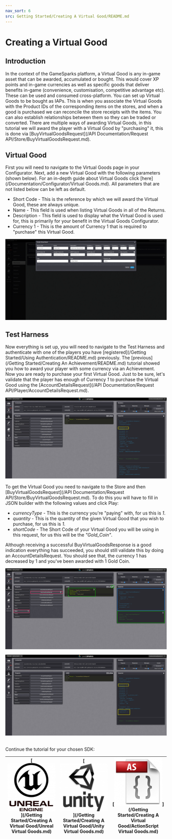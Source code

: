```yaml
---
nav_sort: 6
src: Getting Started/Creating A Virtual Good/README.md
---
```


# Creating a Virtual Good

## Introduction

In the context of the GameSparks platform, a Virtual Good is any in-game asset that can be awarded, accumulated or bought. This would cover XP points and in-game currencies as well as specific goods that deliver benefits in-game (convenience, customisation, competitive advantage etc). These can be used and consumed cross-platform. You can set up Virtual Goods to be bought as IAPs. This is when you associate the Virtual Goods with the Product IDs of the corresponding items on the stores, and when a good is purchased we can reconcile the store receipts with the items. You can also establish relationships between them so they can be traded or converted. There are multiple ways of awarding Virtual Goods, in this tutorial we will award the player with a Virtual Good by "purchasing" it, this is done via [BuyVirtualGoodsRequest](/API Documentation/Request API/Store/BuyVirtualGoodsRequest.md).

## Virtual Good

First you will need to navigate to the Virtual Goods page in your Configurator. Next, add a new Virtual Good with the following parameters (shown below). For an in-depth guide about Virtual Goods click [here](/Documentation/Configurator/Virtual Goods.md). All parameters that are not listed below can be left as default.

  * Short Code - This is the reference by which we will award the Virtual Good, these are always unique.
  * Name - This field is used when listing Virtual Goods in all of the Returns.
  * Description - This field is used to display what the Virtual Good is used for, this is primarily for your benefit in the Virtual Goods Configurator.
  * Currency 1 - This is the amount of Currency 1 that is required to "purchase" this Virtual Good.


![](img/Create/1.png)

## Test Harness

Now everything is set up, you will need to navigate to the Test Harness and authenticate with one of the players you have [registered](/Getting Started/Using Authentication/README.md) previously. The [previous](/Getting Started/Creating An Achievement/README.md) tutorial showed you how to award your player with some currency via an Achievement. Now you are ready to purchase your first Virtual Good. Just to be sure, let's validate that the player has enough of Currency *1* to purchase the Virtual Good using the [AccountDetailsRequest](/API Documentation/Request API/Player/AccountDetailsRequest.md).

![](img/Create/2.png)


To get the Virtual Good you need to navigate to the Store and then [BuyVirtualGoodsRequest](/API Documentation/Request API/Store/BuyVirtualGoodsRequest.md). To do this you will have to fill in JSON builder with the following values and click Play:

  * *currencyType* \- This is the currency you're "paying" with, for us this is *1*.
  * *quantity* \- This is the quantity of the given Virtual Good that you wish to purchase, for us this is *1*.
  * *shortCode* \- The Short Code of your Virtual Good you will be using in this request, for us this will be the *"Gold_Coin"*.

Although receiving a successful BuyVirtualGoodsResponse is a good indication everything has succeeded, you should still validate this by doing an AccountDetailsRequest. You should see that, the currency 1 has decreased by 1 and you've been awarded with 1 Gold Coin.

![](img/Create/3.png)

![](img/Create/4.png)
 

Continue the tutorial for your chosen SDK:

|[![](../img/URLogo.png)](/Getting Started/Creating A Virtual Good/Unreal Virtual Goods.md)   |[![](../img/UTLogo.png)](/Getting Started/Creating A Virtual Good/Unity Virtual Goods.md)   |[![](../img/ASLogo.png)](/Getting Started/Creating A Virtual Good/ActionScript Virtual Goods.md)   |
|---|---|---|
